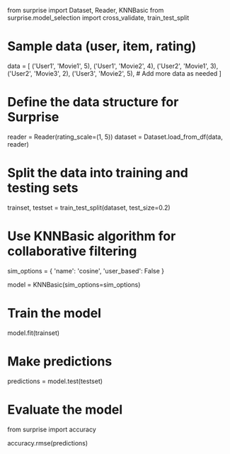 from surprise import Dataset, Reader, KNNBasic
from surprise.model_selection import cross_validate, train_test_split

# Sample data (user, item, rating)
data = [
    ('User1', 'Movie1', 5),
    ('User1', 'Movie2', 4),
    ('User2', 'Movie1', 3),
    ('User2', 'Movie3', 2),
    ('User3', 'Movie2', 5),
    # Add more data as needed
]

# Define the data structure for Surprise
reader = Reader(rating_scale=(1, 5))
dataset = Dataset.load_from_df(data, reader)

# Split the data into training and testing sets
trainset, testset = train_test_split(dataset, test_size=0.2)

# Use KNNBasic algorithm for collaborative filtering
sim_options = {
    'name': 'cosine',
    'user_based': False
}

model = KNNBasic(sim_options=sim_options)

# Train the model
model.fit(trainset)

# Make predictions
predictions = model.test(testset)

# Evaluate the model
from surprise import accuracy

accuracy.rmse(predictions)

